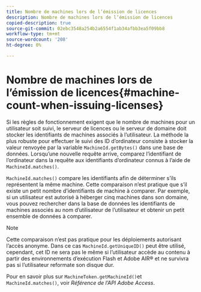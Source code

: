 ```yaml
---
title: Nombre de machines lors de l’émission de licences
description: Nombre de machines lors de l’émission de licences
copied-description: true
source-git-commit: 02ebc3548a254b2a6554f1ab34afbb3ea5f09bb8
workflow-type: tm+mt
source-wordcount: '208'
ht-degree: 0%

---
```


# Nombre de machines lors de l’émission de licences{#machine-count-when-issuing-licenses}

Si les règles de fonctionnement exigent que le nombre de machines pour un utilisateur soit suivi, le serveur de licences ou le serveur de domaine doit stocker les identifiants de machines associés à l’utilisateur. La méthode la plus robuste pour effectuer le suivi des ID d’ordinateur consiste à stocker la valeur renvoyée par la variable `MachineId.getBytes()` dans une base de données. Lorsqu’une nouvelle requête arrive, comparez l’identifiant de l’ordinateur dans la requête aux identifiants d’ordinateur connus à l’aide de `MachineId.matches()`.

`MachineId.matches()` compare les identifiants afin de déterminer s’ils représentent la même machine. Cette comparaison n’est pratique que s’il existe un petit nombre d’identifiants de machine à comparer. Par exemple, si un utilisateur est autorisé à héberger cinq machines dans son domaine, vous pouvez rechercher dans la base de données les identifiants de machines associés au nom d’utilisateur de l’utilisateur et obtenir un petit ensemble de données à comparer.

>[!NOTE]
>
>Cette comparaison n’est pas pratique pour les déploiements autorisant l’accès anonyme. Dans ce cas `MachineId.getUniqueID()` peut être utilisé, cependant, cet ID ne sera pas le même si l’utilisateur accède au contenu à partir des environnements d’exécution Flash et Adobe AIR® et ne survivra pas si l’utilisateur reformate son disque dur.

Pour en savoir plus sur `MachineToken.getMachineId()`et `MachineId.matches()`, voir *Référence de l’API Adobe Access*.
